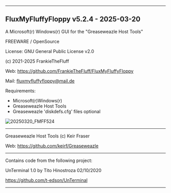 -----------------------------------------------------------------

FluxMyFluffyFloppy v5.2.4 - 2025-03-20
-

A Microsoft(r) Windows(r) GUI for the "Greaseweazle Host Tools"

FREEWARE / OpenSource

License: GNU General Public License v2.0

(c) 2021-2025 FrankieTheFluff

Web: https://github.com/FrankieTheFluff/FluxMyFluffyFloppy

Mail: fluxmyfluffyfloppy@mail.de

Requirements:
- Microsoft(r)Windows(r)
- Greaseweazle Host Tools
- Greaseweazle 'diskdefs.cfg' files optional

![20250320_FMFF524](https://github.com/user-attachments/assets/4dd081f5-4b8e-4b0c-8a85-bc24c3b002d9)
  
-----------------------------------------------------------------

Greaseweazle Host Tools (c) Keir Fraser

Web: https://github.com/keirf/Greaseweazle

-----------------------------------------------------------------

Contains code from the following project:

UnTerminal 1.0 by Tito Hinostroza 02/10/2020

https://github.com/t-edson/UnTerminal

-----------------------------------------------------------------
